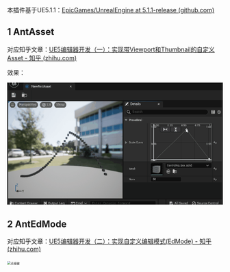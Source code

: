 本插件基于UE5.1.1：[EpicGames/UnrealEngine at 5.1.1-release (github.com)](https://github.com/EpicGames/UnrealEngine/tree/5.1.1-release)

## 1 AntAsset

对应知乎文章：[UE5编辑器开发（一）：实现带Viewport和Thumbnail的自定义Asset - 知乎 (zhihu.com)](https://zhuanlan.zhihu.com/p/613083956)

效果：

![antasset](README_image/antasset.gif)





## 2 AntEdMode

 对应知乎文章：[UE5编辑器开发（二）：实现自定义编辑模式(EdMode) - 知乎 (zhihu.com)](https://zhuanlan.zhihu.com/p/636308168)

<img src="README_image/点植被.gif" alt="点植被" style="zoom:50%;" />
